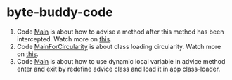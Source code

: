 # byte-buddy-code

1. Code [Main](/src/main/java/Main.java) is about how to advise a method after this method has been intercepted.
Watch more on [this](https://github.com/raphw/byte-buddy/issues/900).
2. Code [MainForCircularity](src/main/java/MainForCircularity.java) is about class loading circularity.
Watch more on [this](https://github.com/raphw/byte-buddy/issues/530#issuecomment-419002236).
3. Code [Main](/src/main/java/MainForParaAttachTemplateCallAdvisor.java) is about how to use dynamic local variable in advice method enter and exit 
by redefine advice class and load it in app class-loader.

